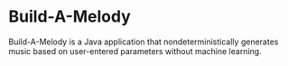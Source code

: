 # Build-A-Melody
Build-A-Melody is a Java application that nondeterministically generates music based on user-entered parameters without machine learning.
